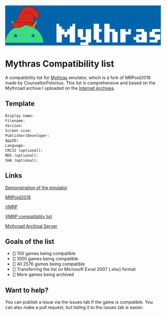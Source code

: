 ![Mythras logo](https://github.com/Lucas-mother3/mythras-compatibility/blob/main/Untitled2_20210511201050.png)
# Mythras Compatibility list
A compatibility list for [Mythras](https://github.com/CounsellorPolonius/mythras) emulator, which is a fork of 
MRPoid2018 made by CounsellorPolonius. 
This list is comprehensive and based on the Mythroad archive
I uploaded on the [Internet Archives](https://archive.org/details/mrp-games).
## Template
```
Display name: 
Filename:
Version:
Screen size:
Publisher/Developer:
AppID:
Language:
CRC32 (optional):
MD5 (optional):
SHA (optional):
```
## Links
[Demonstration of the emulator](https://youtu.be/Due0q0-bfew)

[MRPoid2018](https://github.com/Yichou/mrpoid2018) 

[VMRP](https://github.com/zengming00/vmrp/) 

[VMRP compatibility list](https://zengming00.github.io/) 

[Mythroad Archival Server](https://discord.gg/R8xrugecV7) 
## Goals of the list
- [] 100 games being compatible 
- [] 1000 games being compatible 
- [] All 2576 games being compatible
- [] Transferring the list on Microsoft Excel 2007 (.xlsx) format
- [] More games being archived
## Want to help? 
You can publish a issue via the issues tab if the game is compatible. 
You can also make a pull request, but listing it to the issues tab is easier. 
